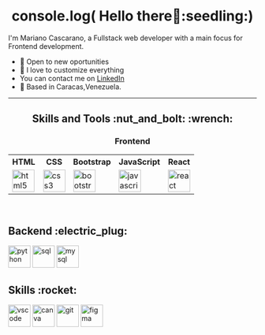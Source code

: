 <h1 align="center">
console.log( Hello there👋:seedling:)
</h1>


I'm Mariano Cascarano, a Fullstack web developer with a main focus for Frontend development.

- :gem: Open to new oportunities
- :art: I love to customize everything
- You can contact me on [LinkedIn](https://www.linkedin.com/in/marianocascarano/)
- :round_pushpin: Based in Caracas,Venezuela.

* * *

<h2 align="center">
Skills and Tools :nut_and_bolt: :wrench: 
</h2>


<h3 align="center">
Frontend
</h3>

<table align="center">
  <tr>
    <th>HTML</th>
    <th>CSS</th>
    <th>Bootstrap</th>
    <th>JavaScript</th>
    <th>React</th>
  </tr>
  <tr>
    <td><img src="https://cdn.jsdelivr.net/gh/devicons/devicon/icons/html5/html5-original-wordmark.svg" alt="html5" width="45" height="45"/></td>
    <td><img src="https://cdn.jsdelivr.net/gh/devicons/devicon/icons/css3/css3-original.svg" alt="css3" width="45" height="45"/></td>
    <td><img src="https://cdn.jsdelivr.net/gh/devicons/devicon/icons/bootstrap/bootstrap-original.svg" align="center" alt="bootstrap" width="45" height="45"/></td>
    <td><img src="https://cdn.jsdelivr.net/gh/devicons/devicon/icons/javascript/javascript-original.svg" align="center" alt="javascript" width="45" height="45" /></td>
    <td><img src="https://cdn.jsdelivr.net/gh/devicons/devicon/icons/react/react-original-wordmark.svg" alt="react" width="45" height="45" /></td>
  </tr>
</table>

<p>&nbsp;</p>

<h2> Backend :electric_plug: </h2>
<p align="left">
<img src="https://cdn.jsdelivr.net/gh/devicons/devicon/icons/python/python-original-wordmark.svg" alt="python" width="45" height="45" />
  
<img src="https://cdn.jsdelivr.net/gh/devicons/devicon/icons/sqlalchemy/sqlalchemy-original.svg" alt="sql" width="45" height="45"/>
  
<img src="https://cdn.jsdelivr.net/gh/devicons/devicon/icons/mysql/mysql-original-wordmark.svg" alt="mysql" width="45" height="45"/>
</p>



<h2> Skills :rocket: </h2>
<p align="left">
<img src="https://cdn.jsdelivr.net/gh/devicons/devicon/icons/vscode/vscode-original.svg" alt="vscode" width="45" height="45"/>
  
<img src="https://cdn.jsdelivr.net/gh/devicons/devicon/icons/canva/canva-original.svg" alt="canva" width="45" height="45"/>
  
<img src="https://cdn.jsdelivr.net/gh/devicons/devicon/icons/git/git-original.svg" alt="git" width="45" height="45"/>
  
<img src="https://cdn.jsdelivr.net/gh/devicons/devicon/icons/figma/figma-original.svg" alt="figma" width="45" height="45"/>
</p>




